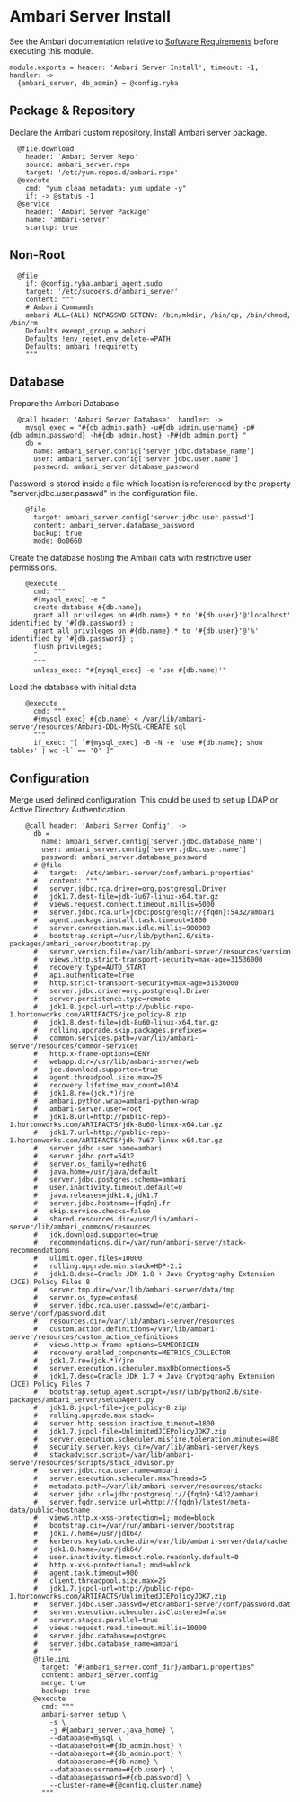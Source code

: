 
# Ambari Server Install

See the Ambari documentation relative to [Software Requirements][sr] before
executing this module.

    module.exports = header: 'Ambari Server Install', timeout: -1, handler: ->
      {ambari_server, db_admin} = @config.ryba

## Package & Repository

Declare the Ambari custom repository.
Install Ambari server package.

      @file.download
        header: 'Ambari Server Repo'
        source: ambari_server.repo
        target: '/etc/yum.repos.d/ambari.repo'
      @execute
        cmd: "yum clean metadata; yum update -y"
        if: -> @status -1
      @service
        header: 'Ambari Server Package'
        name: 'ambari-server'
        startup: true

## Non-Root

      @file
        if: @config.ryba.ambari_agent.sudo
        target: '/etc/sudoers.d/ambari_server'
        content: """
        # Ambari Commands
        ambari ALL=(ALL) NOPASSWD:SETENV: /bin/mkdir, /bin/cp, /bin/chmod, /bin/rm
        Defaults exempt_group = ambari
        Defaults !env_reset,env_delete-=PATH
        Defaults: ambari !requiretty 
        """

## Database

Prepare the Ambari Database

      @call header: 'Ambari Server Database', handler: ->
        mysql_exec = "#{db_admin.path} -u#{db_admin.username} -p#{db_admin.password} -h#{db_admin.host} -P#{db_admin.port} "
        db =
          name: ambari_server.config['server.jdbc.database_name']
          user: ambari_server.config['server.jdbc.user.name']
          password: ambari_server.database_password

Password is stored inside a file which location is referenced by the property
"server.jdbc.user.passwd" in the configuration file.

        @file
          target: ambari_server.config['server.jdbc.user.passwd']
          content: ambari_server.database_password
          backup: true
          mode: 0o0660

Create the database hosting the Ambari data with restrictive user permissions.

        @execute
          cmd: """
          #{mysql_exec} -e "
          create database #{db.name};
          grant all privileges on #{db.name}.* to '#{db.user}'@'localhost' identified by '#{db.password}';
          grant all privileges on #{db.name}.* to '#{db.user}'@'%' identified by '#{db.password}';
          flush privileges;
          "
          """
          unless_exec: "#{mysql_exec} -e 'use #{db.name}'"

Load the database with initial data

        @execute
          cmd: """
          #{mysql_exec} #{db.name} < /var/lib/ambari-server/resources/Ambari-DDL-MySQL-CREATE.sql
          """
          if_exec: "[ `#{mysql_exec} -B -N -e 'use #{db.name}; show tables' | wc -l` == '0' ]"

## Configuration

Merge used defined configuration. This could be used to set up 
LDAP or Active Directory Authentication.

        @call header: 'Ambari Server Config', ->
          db =
            name: ambari_server.config['server.jdbc.database_name']
            user: ambari_server.config['server.jdbc.user.name']
            password: ambari_server.database_password
          # @file
          #   target: '/etc/ambari-server/conf/ambari.properties'
          #   content: """
          #   server.jdbc.rca.driver=org.postgresql.Driver
          #   jdk1.7.dest-file=jdk-7u67-linux-x64.tar.gz
          #   views.request.connect.timeout.millis=5000
          #   server.jdbc.rca.url=jdbc:postgresql://{fqdn}:5432/ambari
          #   agent.package.install.task.timeout=1800
          #   server.connection.max.idle.millis=900000
          #   bootstrap.script=/usr/lib/python2.6/site-packages/ambari_server/bootstrap.py
          #   server.version.file=/var/lib/ambari-server/resources/version
          #   views.http.strict-transport-security=max-age=31536000
          #   recovery.type=AUTO_START
          #   api.authenticate=true
          #   http.strict-transport-security=max-age=31536000
          #   server.jdbc.driver=org.postgresql.Driver
          #   server.persistence.type=remote
          #   jdk1.8.jcpol-url=http://public-repo-1.hortonworks.com/ARTIFACTS/jce_policy-8.zip
          #   jdk1.8.dest-file=jdk-8u60-linux-x64.tar.gz
          #   rolling.upgrade.skip.packages.prefixes=
          #   common.services.path=/var/lib/ambari-server/resources/common-services
          #   http.x-frame-options=DENY
          #   webapp.dir=/usr/lib/ambari-server/web
          #   jce.download.supported=true
          #   agent.threadpool.size.max=25
          #   recovery.lifetime_max_count=1024
          #   jdk1.8.re=(jdk.*)/jre
          #   ambari.python.wrap=ambari-python-wrap
          #   ambari-server.user=root
          #   jdk1.8.url=http://public-repo-1.hortonworks.com/ARTIFACTS/jdk-8u60-linux-x64.tar.gz
          #   jdk1.7.url=http://public-repo-1.hortonworks.com/ARTIFACTS/jdk-7u67-linux-x64.tar.gz
          #   server.jdbc.user.name=ambari
          #   server.jdbc.port=5432
          #   server.os_family=redhat6
          #   java.home=/usr/java/default
          #   server.jdbc.postgres.schema=ambari
          #   user.inactivity.timeout.default=0
          #   java.releases=jdk1.8,jdk1.7
          #   server.jdbc.hostname={fqdn}.fr
          #   skip.service.checks=false
          #   shared.resources.dir=/usr/lib/ambari-server/lib/ambari_commons/resources
          #   jdk.download.supported=true
          #   recommendations.dir=/var/run/ambari-server/stack-recommendations
          #   ulimit.open.files=10000
          #   rolling.upgrade.min.stack=HDP-2.2
          #   jdk1.8.desc=Oracle JDK 1.8 + Java Cryptography Extension (JCE) Policy Files 8
          #   server.tmp.dir=/var/lib/ambari-server/data/tmp
          #   server.os_type=centos6
          #   server.jdbc.rca.user.passwd=/etc/ambari-server/conf/password.dat
          #   resources.dir=/var/lib/ambari-server/resources
          #   custom.action.definitions=/var/lib/ambari-server/resources/custom_action_definitions
          #   views.http.x-frame-options=SAMEORIGIN
          #   recovery.enabled_components=METRICS_COLLECTOR
          #   jdk1.7.re=(jdk.*)/jre
          #   server.execution.scheduler.maxDbConnections=5
          #   jdk1.7.desc=Oracle JDK 1.7 + Java Cryptography Extension (JCE) Policy Files 7
          #   bootstrap.setup_agent.script=/usr/lib/python2.6/site-packages/ambari_server/setupAgent.py
          #   jdk1.8.jcpol-file=jce_policy-8.zip
          #   rolling.upgrade.max.stack=
          #   server.http.session.inactive_timeout=1800
          #   jdk1.7.jcpol-file=UnlimitedJCEPolicyJDK7.zip
          #   server.execution.scheduler.misfire.toleration.minutes=480
          #   security.server.keys_dir=/var/lib/ambari-server/keys
          #   stackadvisor.script=/var/lib/ambari-server/resources/scripts/stack_advisor.py
          #   server.jdbc.rca.user.name=ambari
          #   server.execution.scheduler.maxThreads=5
          #   metadata.path=/var/lib/ambari-server/resources/stacks
          #   server.jdbc.url=jdbc:postgresql://{fqdn}:5432/ambari
          #   server.fqdn.service.url=http://{fqdn}/latest/meta-data/public-hostname
          #   views.http.x-xss-protection=1; mode=block
          #   bootstrap.dir=/var/run/ambari-server/bootstrap
          #   jdk1.7.home=/usr/jdk64/
          #   kerberos.keytab.cache.dir=/var/lib/ambari-server/data/cache
          #   jdk1.8.home=/usr/jdk64/
          #   user.inactivity.timeout.role.readonly.default=0
          #   http.x-xss-protection=1; mode=block
          #   agent.task.timeout=900
          #   client.threadpool.size.max=25
          #   jdk1.7.jcpol-url=http://public-repo-1.hortonworks.com/ARTIFACTS/UnlimitedJCEPolicyJDK7.zip
          #   server.jdbc.user.passwd=/etc/ambari-server/conf/password.dat
          #   server.execution.scheduler.isClustered=false
          #   server.stages.parallel=true
          #   views.request.read.timeout.millis=10000
          #   server.jdbc.database=postgres
          #   server.jdbc.database_name=ambari
          #   """
          @file.ini
            target: "#{ambari_server.conf_dir}/ambari.properties"
            content: ambari_server.config
            merge: true
            backup: true
          @execute
            cmd: """
            ambari-server setup \
              -s \
              -j #{ambari_server.java_home} \
              --database=mysql \
              --databasehost=#{db_admin.host} \
              --databaseport=#{db_admin.port} \
              --databasename=#{db.name} \
              --databaseusername=#{db.user} \
              --databasepassword=#{db.password} \
              --cluster-name=#{@config.cluster.name}
            """

[sr]: http://docs.hortonworks.com/HDPDocuments/Ambari-2.2.2.0/bk_Installing_HDP_AMB/content/_meet_minimum_system_requirements.html
